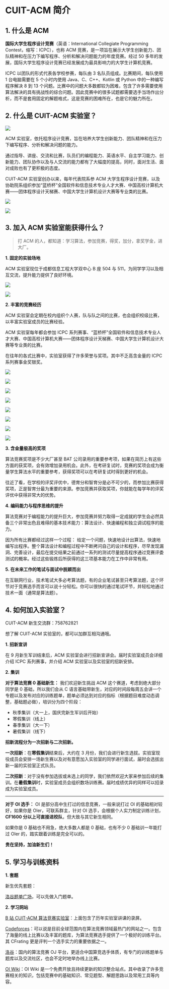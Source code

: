# CUIT-ACM 简介

## 1. 什么是 ACM

**国际大学生程序设计竞赛**（英语：International Collegiate Programming Contest，缩写：ICPC），也称 ACM 竞赛，是一项旨在展示大学生创新能力、团队精神和在压力下编写程序、分析和解决问题能力的年度竞赛。经过 50 多年的发展，国际大学生程序设计竞赛已经发展成为最具影响力的大学生计算机竞赛。

ICPC 以团队的形式代表各学校参赛，每队由 3 名队员组成。比赛期间，每队使用 1 台电脑需要在 5 个小时内使用 Java、C、C++、Kotlin 或 Python 中的一种编写程序解决 8 到 13 个问题。比赛中的问题大多数都较为困难，包含了许多需要使用算法解决的具有挑战性的综合问题。因此竞赛中的很多试题都需要选手当场作出分析，而不是套用固定的解题格式，这是竞赛的困难所在，也是它的魅力所在。

## 2. 什么是 CUIT-ACM 实验室？

![](CUIT-ACM.jpg)

ACM 实验室，依托程序设计竞赛，旨在培养大学生创新能力、团队精神和在压力下编写程序、分析和解决问题的能力。

通过指导、讲座、交流和比赛，队员们的编程能力、英语水平、自主学习能力、创新能力、团队协作以及与人交流的能力都有了大幅度的提高，同时，面对生活、面对成败也有了更积极的态度。

CUIT-ACM 实验室创办以来，每年代表院系参 ACM 大学生程序设计竞赛，以及协助院系组织参加“蓝桥杯”全国软件和信息技术专业人才大赛、中国高校计算机大赛——团体程序设计天梯赛、中国大学生计算机设计大赛等专业类的比赛。

![](2024郑州邀请赛.jpg)

![](CCPCF.jpg)

## 3. 加入 ACM 实验室能获得什么？

> 打 ACM 的人，都知道：学习算法，参加竞赛，得奖，加分，拿奖学金，进大厂。

**1. 固定的实验场地**

ACM 实验室现位于成都信息工程大学双中心 B 座 504 与 511，为同学学习以及相互交流，提升能力提供了良好环境。

![](B504.jpg)

![](B511.jpg)

**2. 丰富的竞赛经历**

ACM 实验室会定期在校内组织个人赛，队与队之间的比赛，也会组织校级比赛，以丰富实验室成员的比赛经验。

ACM 实验室每年都会参加 ICPC 系列赛事、“蓝桥杯”全国软件和信息技术专业人才大赛、中国高校计算机大赛——团体程序设计天梯赛、中国大学生计算机设计大赛等专业类的比赛。

在往年的各式比赛中，实验室获得了许多荣誉与奖项。其中不乏高含金量的 ICPC 系列赛事金奖银奖。

![](48届合肥合照.jpg)

![](2023重庆市赛.jpg)

![](2024四川省赛合照.jpg)

![](气球.jpg)

![](西安聚餐.jpg)

![](电车小队.jpg)

![](奖牌合集1.jpg)

![](奖牌合集2.jpg)

**3. 含金量极高的奖项**

算法竞赛奖项是不少大厂甚至 BAT 公司录用的重要参考项，如果在简历上有这些方面的获奖项，会有效增加录用机会。此外，在考研复试时，竞赛的奖项会成为衡量学生算法水平的重要参考，获得奖项可以在考研复试时得到更好的机会。

往近了看，在学校的评奖评优中，德育分和智育分是必不可少的，而参加比赛获得奖项，正是智育分最为重要的来源。参加竞赛并获取奖项，你就能在每学年的评奖评优中获得非常大的优势。

**4. 编码能力与程序思维的提升**

算法竞赛对于编程能力的提升巨大，参加竞赛并努力取得一定成就的学生会必然具备三个非常出色且难得的基本技术能力：算法设计、快速编程和独立调试程序的能力。

因为所有比赛都经过这样一个过程： 给定一个问题，快速地设计出算法，快速地编写出程序。整个算法设计和编程过程中不断拷问自己的设计和程序，尽早发现漏洞、完善设计，最后在提交结果之前通过一系列的测试尽量提高程序通过竞赛评委测试的概率。经过这些锻炼后所获得的这三项基本能力在工作中非常有用。

**5. 在未来工作的笔试与面试中脱颖而出**

在互联网行业，技术笔试大多必考算法题，有的企业笔试甚至只考算法题，这个环节对于竞赛选手而言可以说十分轻松。你可以很快的通过笔试环节，并轻松地通过技术一面（通常是算法题）。

## 4. 如何加入实验室？

CUIT-ACM 新生交流群：758762821

想了解 CUIT-ACM 实验室的，都可以加群互相沟通哦。

**1. 招新宣讲**

在 9 月新生军训结束后，ACM 实验室会进行招新宣讲会。届时实验室成员会详细介绍 ICPC 系列赛事，并介绍 ACM 实验室以及实验室的招新安排。

**2. 集训**

**对于算法竞赛 0 基础新生：** 我们欢迎新生挑战 ACM 这个赛道，考虑到绝大部分同学是 0 基础，所以我们会从 C 语言基础带新生，对应的时间段每周五会讲一个专题以及发布对应的训练题单，题单必须达到对应的指标（根据题目难度动态调整，基础题必做），培训分为四个阶段：

- 秋季集训（大一上，国庆完新生军训后开始）
- 寒假集训（线上）
- 春季集训（大一下）
- 暑假集训（线下）

**招新流程分为一次招新与二次招新。**

**一次招新**：在**寒假集训**结束后，大约在 3 月份，我们会进行新生选拔。实验室现役成员会安排一场新生赛以及对有意愿加入实验室的同学进行面试，届时会选拔出新一届的实验室正式队员。

**二次招新**：对于没有参加选拔或未选上的同学，我们依然欢迎大家来参加后续的集训。在**暑假集训**时，实验室成员会组织数场训练赛。届时成绩优异的同样可以招录成为实验室成员。

---

**对于 OI 选手：** OI 是部分高中生打过的信息竞赛，一般来说打过 OI 的基础相对较好，如果你是 OIer，可联系群主，针对 OI 选手，会根据个人实力制定训练计划，**CF1600 分以上可直接进校队**，但大致与其它新生相同。

如果你是 0 基础也不用急，绝大多数人都是 0 基础，也有不少 0 基础训一年能打过 OIer 的，踏实跟着训练是完全可以的。

**贵在坚持，加油新生们！**

## 5. 学习与训练资料

**1. 套题**

新生优先套题：

[洛谷题单广场](https://www.luogu.com.cn/training/list)，可以先做入门题单。

**2. 学习网站**

[B 站 CUIT-ACM 算法竞赛实验室](https://space.bilibili.com/83744206?spm_id_from=333.337.0.0)：上面包含了历年实验室讲课的录屏。

[Codeforces](https://codeforces.com/)：可以说是目前全球范围内在算法竞赛领域最热门的网站之一。包含了海量的线上比赛以及丰富的题库，为算法竞赛选手提供了一个极好的训练平台。其 CFrating 更是评判一个选手实力的重要依据之一。

[洛谷](https://www.luogu.com.cn/)：国内的算法竞赛 OJ 平台，更适合中国算竞选手体质，有专门的训练题单与题库以及交流社区，也会不定时地举办线上比赛。

[OI Wiki](https://oi-wiki.org/)：OI Wiki 是一个免费开放且持续更新的知识整合站点。其中收录了许多竞赛相关的知识，包括竞赛中的基础知识、常见题型、解题思路以及常用工具等内容。